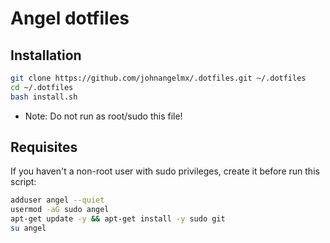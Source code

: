 # Angel dotfiles

## Installation

```bash
git clone https://github.com/johnangelmx/.dotfiles.git ~/.dotfiles
cd ~/.dotfiles
bash install.sh
```

- Note: Do not run as root/sudo this file!

## Requisites

If you haven't a non-root user with sudo privileges, create it before run this script:

```bash
adduser angel --quiet
usermod -aG sudo angel
apt-get update -y && apt-get install -y sudo git
su angel
```
